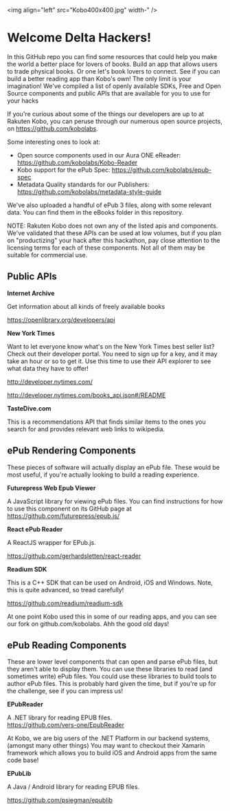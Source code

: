 <img align="left" src="Kobo400x400.jpg" width-" />

# Welcome Delta Hackers!

In this GitHub repo you can find some resources that could help you make the world a better place for lovers of books.  Build an app that allows users to trade physical books. Or one let's book lovers to connect. See if you can build a better reading app than Kobo's own! The only limit is your imagination!  We've compiled a list of openly available SDKs, Free and Open Source components and public APIs that are available for you to use for your hacks

If you're curious about some of the things our developers are up to at Rakuten Kobo, you can peruse through our numerous open source projects, on https://github.com/kobolabs.  


Some interesting ones to look at:

* Open source components used in our Aura ONE eReader: https://github.com/kobolabs/Kobo-Reader
* Kobo support for the ePub Spec: https://github.com/kobolabs/epub-spec
* Metadata Quality standards for our Publishers: https://github.com/kobolabs/metadata-style-guide

We've also uploaded a handful of ePub 3 files, along with some relevant data.  You can find them in the eBooks folder in this repository.

NOTE:  Rakuten Kobo does not own any of the listed apis and components.  We've validated that these APIs can be used at low volumes, but if you plan on "productizing" your hack after this hackathon, pay close attention to the licensing terms for each of these components.  Not all of them may be suitable for commercial use.

## Public APIs

**Internet Archive**

Get information about all kinds of freely available books

https://openlibrary.org/developers/api

**New York Times**

Want to let everyone know what's on the New York Times best seller list? Check out their developer portal. You need to sign up for a key, and it may take an hour or so to get it.  Use this time to use their API explorer to see what data they have to offer!

http://developer.nytimes.com/

http://developer.nytimes.com/books_api.json#/README


**TasteDive.com**

This is a recommendations API that finds similar items to the ones you search for and provides relevant web links to wikipedia.

## ePub Rendering Components

These pieces of software will actually display an ePub file.  These would be most useful, if you're actually looking to build a reading experience.

**Futurepress Web Epub Viewer**

A JavaScript library for viewing ePub files.  You can find instructions for how to use this component on its GitHub page at https://github.com/futurepress/epub.js/

**React ePub Reader**

A ReactJS wrapper for EPub.js. 

 https://github.com/gerhardsletten/react-reader

**Readium SDK**

This is a C++ SDK that can be used on Android, iOS and Windows.  Note, this is quite advanced, so tread carefully!

https://github.com/readium/readium-sdk

At one point Kobo used this in some of our reading apps, and you can see our fork on github.com/kobolabs.  Ahh the good old days!

## ePub Reading Components

These are lower level components that can open and parse ePub files, but they aren't able to display them.  You can use these libraries to read (and sometimes write) ePub files.  You could use these libraries to build tools to author ePub files.  This is probably hard given the time, but if you're up for the challenge, see if you can impress us!

**EPubReader**

A .NET library for reading EPUB files.  
https://github.com/vers-one/EpubReader  

At Kobo, we are big users of the .NET Platform in our backend systems, (amongst many other things)  You may want to checkout their Xamarin framework which allows you to build iOS and Android apps from the same code base!

**EPubLib**

A Java / Android library for reading EPUB files.

https://github.com/psiegman/epublib

